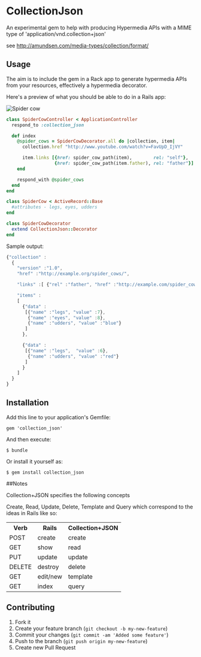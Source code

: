 # CollectionJson

An experimental gem to help with producing Hypermedia APIs with a MIME type of
'application/vnd.collection+json'

see http://amundsen.com/media-types/collection/format/


## Usage

The aim is to include the gem in a Rack app to generate hypermedia APIs from
your resources, effectively a hypermedia decorator.

Here's a preview of what you should be able to do in a Rails app:


![Spider cow](https://github.com/markburns/collection_json/raw/master/doc/spider-cow.jpg)

```ruby
class SpiderCowController < ApplicationController
  respond_to :collection_json

  def index
    @spider_cows = SpiderCowDecorator.all do |collection, item|
      collection.href "http://www.youtube.com/watch?v=FavUpD_IjVY"

      item.links [{href: spider_cow_path(item),        rel: "self"},
                  {href: spider_cow_path(item.father), rel: "father"}]
    end

    respond_with @spider_cows
  end
end

class SpiderCow < ActiveRecord::Base
  #attributes - legs, eyes, udders
end

class SpiderCowDecorator
  extend CollectionJson::Decorator
end
```

Sample output:

```javascript
{"collection" :
  {
    "version" :"1.0",
    "href" :"http://example.org/spider_cows/",

    "links" :[ {"rel" :"father", "href" :"http://example.com/spider_cows/tom"}],

    "items" :
    [
      {"data" :
       [{"name" :"legs", "value" :7},
        {"name" :"eyes", "value" :8},
        {"name" :"udders", "value" :"blue"}
       ]
      },

      {"data" :
       [{"name" :"legs",  "value" :6},
        {"name" :"udders", "value" :"red"}
       ]
      }
    ]
  }
}

```


## Installation

Add this line to your application's Gemfile:

    gem 'collection_json'

And then execute:

    $ bundle

Or install it yourself as:

    $ gem install collection_json


##Notes

Collection+JSON specifies the following concepts

Create, Read, Update, Delete, Template and Query
which correspond to the ideas in Rails like so:

<table>
  <tr>
    <th>Verb</th><th>Rails</th><th>Collection+JSON</th>
  </tr>
  <tr><td>POST  </td><td>create  </td><td>create</td></tr>
  <tr><td>GET   </td><td>show    </td><td>read</td></tr>
  <tr><td>PUT   </td><td>update  </td><td>update</td></tr>
  <tr><td>DELETE</td><td>destroy </td><td>delete</td></tr>
  <tr><td>GET   </td><td>edit/new</td><td>template</td></tr>
  <tr><td>GET   </td><td>index   </td><td>query</td></tr>
</table>

## Contributing

1. Fork it
2. Create your feature branch (`git checkout -b my-new-feature`)
3. Commit your changes (`git commit -am 'Added some feature'`)
4. Push to the branch (`git push origin my-new-feature`)
5. Create new Pull Request



